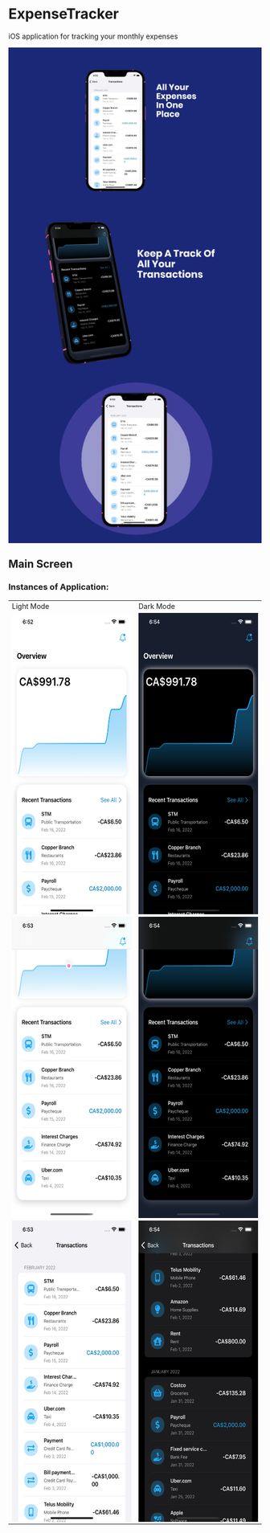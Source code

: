 # ExpenseTracker
iOS application for tracking your monthly expenses 
<div align = "center">
  <img align="center" src= "https://github.com/VinayakBector2002/ExpenseTracker/blob/main/Expense%20Tracker%20Project%20imgs/Screen%20Shot%202022-04-29%20at%2011.30.13%20PM.png" />
  <img align="center" src= "https://github.com/VinayakBector2002/ExpenseTracker/blob/main/Expense%20Tracker%20Project%20imgs/Screen%20Shot%202022-04-29%20at%2011.17.23%20PM.png" />
  <img align="center" src= "https://github.com/VinayakBector2002/ExpenseTracker/blob/main/Expense%20Tracker%20Project%20imgs/Screen%20Shot%202022-04-29%20at%2011.18.39%20PM.png" />
 </div>



## Main Screen 
### Instances of Application:
<div align = "center">
  <table>
      <tr><td>Light Mode </td><td>Dark Mode</td> </tr>
      <tr><td><img align="center" src= "https://github.com/VinayakBector2002/ExpenseTracker/blob/main/Expense%20Tracker%20Project%20imgs/Simulator%20Screen%20Shot%20-%20iPhone%2013%20Pro%20-%202022-04-29%20at%2018.52.44.png" height="600" >  
        </td><td><img align="center" src= "https://github.com/VinayakBector2002/ExpenseTracker/blob/main/Expense%20Tracker%20Project%20imgs/Simulator%20Screen%20Shot%20-%20iPhone%2013%20Pro%20-%202022-04-29%20at%2018.54.00.png?raw=true" height="600" > </td></tr>
     <tr><td><img align="center" src= "https://github.com/VinayakBector2002/ExpenseTracker/blob/main/Expense%20Tracker%20Project%20imgs/Simulator%20Screen%20Shot%20-%20iPhone%2013%20Pro%20-%202022-04-29%20at%2018.53.06.png" height="600" >  
        </td><td><img align="center" src= "https://github.com/VinayakBector2002/ExpenseTracker/blob/main/Expense%20Tracker%20Project%20imgs/Simulator%20Screen%20Shot%20-%20iPhone%2013%20Pro%20-%202022-04-29%20at%2018.54.07.png" height="600" > </td></tr>
     <tr><td><img align="center" src= "https://github.com/VinayakBector2002/ExpenseTracker/blob/main/Expense%20Tracker%20Project%20imgs/Simulator%20Screen%20Shot%20-%20iPhone%2013%20Pro%20-%202022-04-29%20at%2018.53.28.png" height="600" >  
        </td><td><img align="center" src= "https://github.com/VinayakBector2002/ExpenseTracker/blob/main/Expense%20Tracker%20Project%20imgs/Simulator%20Screen%20Shot%20-%20iPhone%2013%20Pro%20-%202022-04-29%20at%2018.54.19.png" height="600" > </td></tr>
  </table>
</div>
